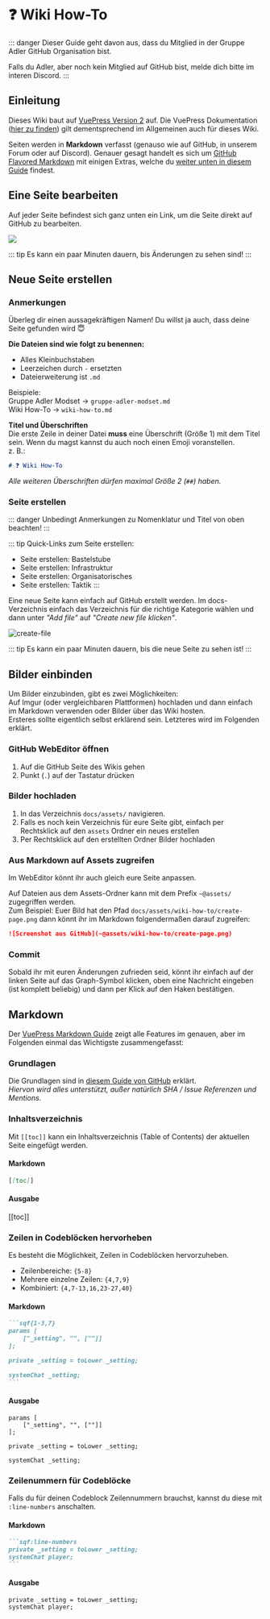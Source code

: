 # :question: Wiki How-To
::: danger
Dieser Guide geht davon aus, dass du Mitglied in der Gruppe Adler GitHub Organisation bist.

Falls du Adler, aber noch kein Mitglied auf GitHub bist, melde dich bitte im interen Discord.
:::

## Einleitung
Dieses Wiki baut auf [VuePress Version 2](https://v2.vuepress.vuejs.org/) auf. Die VuePress Dokumentation ([hier zu finden](https://v2.vuepress.vuejs.org/guide)) gilt dementsprechend im Allgemeinen auch für dieses Wiki.  

Seiten werden in **Markdown** verfasst (genauso wie auf GitHub, in unserem Forum oder auf Discord). Genauer gesagt handelt es sich um [GitHub Flavored Markdown](https://guides.github.com/features/mastering-markdown/) mit einigen Extras, welche du [weiter unten in diesem Guide](#markdown) findest.


## Eine Seite bearbeiten
Auf jeder Seite befindest sich ganz unten ein Link, um die Seite direkt auf GitHub zu bearbeiten.

![](~@assets/wiki-how-to/edit-link.png)

::: tip
Es kann ein paar Minuten dauern, bis Änderungen zu sehen sind!
:::

## Neue Seite erstellen

### Anmerkungen
Überleg dir einen aussagekräftigen Namen! Du willst ja auch, dass deine Seite gefunden wird :innocent:

**Die Dateien sind wie folgt zu benennen:**
- Alles Kleinbuchstaben
- Leerzeichen durch `-` ersetzten
- Dateierweiterung ist `.md`

Beispiele:  
Gruppe Adler Modset → `gruppe-adler-modset.md`  
Wiki How-To → `wiki-how-to.md`

**Titel und Überschriften**  
Die erste Zeile in deiner Datei **muss** eine Überschrift (Größe 1) mit dem Titel sein. Wenn du magst kannst du auch noch einen Emoji voranstellen.  
z. B.:
```md
# ❓ Wiki How-To
```

_Alle weiteren Überschriften dürfen maximal Größe 2 (`##`) haben._

### Seite erstellen
::: danger 
Unbedingt Anmerkungen zu Nomenklatur und Titel von oben beachten!
:::

::: tip Quick-Links zum Seite erstellen:
- <GradGitHubLink link="/new/:branch/:dir/bastelstube">Seite erstellen: Bastelstube</GradGitHubLink>
- <GradGitHubLink link="/new/:branch/:dir/infrastruktur">Seite erstellen: Infrastruktur</GradGitHubLink>
- <GradGitHubLink link="/new/:branch/:dir/organisatorisches">Seite erstellen: Organisatorisches</GradGitHubLink>
- <GradGitHubLink link="/new/:branch/:dir/taktik">Seite erstellen: Taktik</GradGitHubLink>
:::

Eine neue Seite kann einfach auf GitHub erstellt werden. Im <GradGitHubLink link="/tree/:branch/:dir">docs-Verzeichnis</GradGitHubLink> einfach das Verzeichnis für die richtige Kategorie wählen und dann unter _"Add file"_ auf _"Create new file klicken"_.

![create-file](~@assets/wiki-how-to/create-page.png)

::: tip
Es kann ein paar Minuten dauern, bis die neue Seite zu sehen ist!
:::

## Bilder einbinden
Um Bilder einzubinden, gibt es zwei Möglichkeiten:  
Auf Imgur (oder vergleichbaren Plattformen) hochladen und dann einfach im Markdown verwenden oder Bilder über das Wiki hosten.  
Ersteres sollte eigentlich selbst erklärend sein. Letzteres wird im Folgenden erklärt.

### GitHub WebEditor öffnen
1. Auf die <GradGitHubLink link="/">GitHub Seite des Wikis</GradGitHubLink> gehen
2. Punkt (`.`) auf der Tastatur drücken

### Bilder hochladen
1. In das Verzeichnis `docs/assets/` navigieren.
2. Falls es noch kein Verzeichnis für eure Seite gibt, einfach per Rechtsklick auf den `assets` Ordner ein neues erstellen
3. Per Rechtsklick auf den erstellten Ordner Bilder hochladen

### Aus Markdown auf Assets zugreifen
Im WebEditor könnt ihr auch gleich eure Seite anpassen.

Auf Dateien aus dem Assets-Ordner kann mit dem Prefix `~@assets/` zugegriffen werden.  
Zum Beispiel: Euer Bild hat den Pfad `docs/assets/wiki-how-to/create-page.png` dann könnt ihr im Markdown folgendermaßen darauf zugreifen:

```md
![Screenshot aus GitHub](~@assets/wiki-how-to/create-page.png)
```

### Commit
Sobald ihr mit euren Änderungen zufrieden seid, könnt ihr einfach auf der linken Seite auf das Graph-Symbol klicken, oben eine Nachricht eingeben (ist komplett beliebig) und dann per Klick auf den Haken bestätigen.

## Markdown
Der [VuePress Markdown Guide](https://v2.vuepress.vuejs.org/guide/markdown.html#syntax-extensions) zeigt alle Features im genauen, aber im Folgenden einmal das Wichtigste zusammengefasst:

### Grundlagen
Die Grundlagen sind in [diesem Guide von GitHub](https://guides.github.com/features/mastering-markdown/) erklärt.  
_Hiervon wird alles unterstützt, außer natürlich SHA / Issue Referenzen und Mentions._

### Inhaltsverzeichnis

Mit `[[toc]]` kann ein Inhaltsverzeichnis (Table of Contents) der aktuellen Seite eingefügt werden.

#### Markdown
```markdown
[[toc]]
```

#### Ausgabe
[[toc]]

### Zeilen in Codeblöcken hervorheben

Es besteht die Möglichkeit, Zeilen in Codeblöcken hervorzuheben.

- Zeilenbereiche: `{5-8}`
- Mehrere einzelne Zeilen: `{4,7,9}`
- Kombiniert: `{4,7-13,16,23-27,40}`

#### Markdown
````markdown
```sqf{1-3,7}
params [
    ["_setting", "", [""]]
];

private _setting = toLower _setting;

systemChat _setting;
```
````

#### Ausgabe
```sqf{1-3,7}
params [
    ["_setting", "", [""]]
];

private _setting = toLower _setting;

systemChat _setting;
```

### Zeilenummern für Codeblöcke

Falls du für deinen Codeblock Zeilennummern brauchst, kannst du diese mit `:line-numbers` anschalten.

#### Markdown
````markdown
```sqf:line-numbers
private _setting = toLower _setting;
systemChat player;
```
````

#### Ausgabe
```sqf:line-numbers
private _setting = toLower _setting;
systemChat player;
```

<!--  
## Einleitung
Dieses Wiki baut auf [VuePress](https://vuepress.vuejs.org/) auf und liegt auf <GradGitHubLink link="/">GitHub</GradGitHubLink>.  

Die VuePress Dokumentation ([hier zu finden](https://vuepress.vuejs.org/guide)) gilt also im Allgemeinen auch für dieses Wiki.  

Der folgende Guide soll alles Nötige vermitteln um Seiten bearbeiten und erstellen zu können.

## GitHub Action
Da dieses Wiki auf VuePress aufbaut müssen die Wiki-Seiten nach jeder Änderung neu generiert werden. **Das bedeutet Änderungen durch Commits sind nicht sofort im Wiki zu sehen.**  
  
GitHub Actions ist so eingerichtet, dass nach jedem Commit im `master` Branch, der Build und Deployment Prozess neu angestoßen wird. So sind Änderungen bereits nach ein bis zwei Minuten zu sehen.  

Auf GitHub unter _commits_ ist zu sehen ob der Build für den aktuellen Commit fertiggestellt ist:  
![github-commits](@assets/wiki-how-to/github-commits.jpg)
::: tip
- _Gelber Punkt_ = Build Prozess noch in Arbeit
- _Grüner Haken_ = Build und Deployment Prozess erfolgreich
- _Rotes Kreuz_ = Fehler beim Build Prozess
:::

![travis-status](@assets/wiki-how-to/travis-status.jpg)

::: warning
Falls das Wiki-Seite trotzdem erfolgreichem Build nicht aktualisiert sollte der Cache deaktiviert werden.
:::

## Aufbau der GitHub Repository

### Verzeichnisse
Alle Dateien befinden sich im `docs` Unterverzeichnis, welches im groben wie folgt aufgebaut ist: 
::: vue
docs
├── .vuepress _Hier befinden sich die Wiki Konfiguration_
│
├── `assets` _Hier befinden sich alle Assets. Also Bilder, Code-Schnipsel, etc._
│     ├── _[...]_
│     └── gruppe-adler-modset _Alle Assets für die Wiki-Seite gruppe-adler-modset.md_
│           ├── _[...]_
│           └── create-profile.jpg
│
├── `de` _Hier befinden sich alle deutschsprachigen Wiki-Seiten_
│     ├── bastelstube
│     ├── infrastruktur
│     │     ├── _[...]_
│     │     ├── gruppe-adler-modset.md _Wiki-Seite "Gruppe Adler Modset"_
│     │     └── README.md _Hauptseite für Kategorie "Infrastruktur"_
│     │
│     ├── organisatorisches
│     ├── taktik
│     ├── README.md
│     └── wiki-index.md
│
└── `en` _Hier befinden sich alle englischsprachigen Wiki-Seiten_
:::

### Assets
Alle Assets (Bilder, Code-Schnipsel, etc.) befinden sich im Verzeichnis `docs/assets`.  
Für jede Wiki-Seite befindet sich dort ein eigenes Verzeichnis.  
Zum Beispiel existiert für die Seite `docs/infrastruktur/gruppe-adler-modset.md` ein Verzeichnis `docs/assets/gruppe-adler-modsets` in dem sich alle Bilder für die Wiki-Seite befinden.  

Innerhalb der Wiki-Seite kann auf diese Dateien mit dem Pfad **`~@assets/gruppe-adler-modset/`** zugegriffen werden, also wird das Bild `docs/assets/gruppe-adler-modsets/create-profile.jpg` folgendermaßen geladen:

    ![create-profile](~@assets/gruppe-adler-modset/create-profile.jpg)


## Markdown
VuePress Wiki Seiten werden in Markdown geschrieben. Markdown sollte den Meisten schon von GitHub, unserem Forum oder Discord, welches eine ähnliche Syntax hat, bekannt sein. Im Anschluss aber nochmal alles wichtige:

### Zeilenumbrüche
Um in Markdown einen Zeilenumbruch zu machen reicht eine neue Zeile allein nicht aus. Zusätzlich dazu muss am Ende der Zeile zwei Leerzeichen stehen.


||| grad-md-preview
~~~ grad-md-preview__preview
Zeile 1
ebenfalls Zeile 1 (nach dieser Klammer sind zwei Leerzeichen)  
Zeile 2
~~~
~~~ grad-md-preview__code
```markdown
Zeile 1
ebenfalls Zeile 1 (nach dieser Klammer sind zwei Leerzeichen)  
Zeile 2
```
~~~
|||

### Überschriften
||| grad-md-preview
~~~ grad-md-preview__preview
# Große Überschrift
## Fast so große Überschfit
### Kleinere Überschrift
#### Kleine Überschrift
~~~
~~~ grad-md-preview__code
```markdown
# Große Überschrift
## Fast so große Überschfit
### Kleinere Überschrift
#### Kleine Überschrift
```
~~~
|||

### Hervorhebung
||| grad-md-preview
~~~ grad-md-preview__preview
*kursiver Text*  
**fetter Text**  
_ebenfalls kursiver Text_  
__ebenfalls fetter Text__  
_**fetter und kursiver Text**_  
~~~
~~~ grad-md-preview__code
```markdown
*kursiver Text*  
**fetter Text**  
_ebenfalls kursiver Text_  
__ebenfalls fetter Text__  
_**fetter und kursiver Text**_  
```
~~~
|||

### Listen
#### Unsortierte Listen:
||| grad-md-preview
~~~ grad-md-preview__preview
* Eins
* Zwei
* Drei
~~~
~~~ grad-md-preview__code
```markdown
* Eins
* Zwei
* Drei
```
~~~
|||

#### Sortierte Listen
||| grad-md-preview
~~~ grad-md-preview__preview
1. Eins
2. Zwei
3. Drei
~~~
~~~ grad-md-preview__code
```markdown
1. Eins
2. Zwei
3. Drei
```
~~~
|||

#### Verschachtelte Listen
||| grad-md-preview
~~~ grad-md-preview__preview
1. Eins
    - Zweite
    - Ebene
2. Zwei
~~~
~~~ grad-md-preview__code
```markdown
1. Eins
    - Zweite
    - Ebene
2. Zwei
```
~~~
|||

### Bilder
||| grad-md-preview
~~~ grad-md-preview__preview
![Adlerkopp](https://forum.gruppe-adler.de/assets/uploads/system/site-logo.png)
~~~
~~~ grad-md-preview__code
```markdown
![Adlerkopp](https://forum.gruppe-adler.de/assets/uploads/system/site-logo.png)
```
~~~
|||

### Links
||| grad-md-preview
~~~ grad-md-preview__preview
Link zu externen Seiten
[Gruppe Adler Forum](http://forum.gruppe-adler.de)  

Link zu interner Seiten
[Modset](gruppe-adler-modset.html)

Link zu Abschnitt auf gleicher Seite:
[Aufbau der GitHub Repository](#aufbau-der-github-repository)
~~~
~~~ grad-md-preview__code
```markdown
Link zu externen Seiten
[Gruppe Adler Forum](http://forum.gruppe-adler.de)  

Link zu interner Seiten
[Modset](gruppe-adler-modset.html)

Link zu Abschnitt auf gleicher Seite:
[Aufbau der GitHub Repository](#aufbau-der-github-repository)
```
~~~
|||

### Zitate
||| grad-md-preview
~~~ grad-md-preview__preview
DerZade sagte:
> Oida ... Ganz Ehrlich
~~~
~~~ grad-md-preview__code
```markdown
DerZade sagte:
> Oida ... Ganz Ehrlich
```
~~~
|||

### Code
#### Im Fließtext eingebetteter Code
||| grad-md-preview
~~~ grad-md-preview__preview
Hast du es schon einmal mit `setUnitLoadout` probiert?
~~~
~~~ grad-md-preview__code
```markdown
Hast du es schon einmal mit `setUnitLoadout` probiert?
```
~~~
|||

#### Code Block
||| grad-md-preview
~~~ grad-md-preview__preview
Das hier ist ein Paragraph.
```javascript
console.log("Gruppe Adler Rulez!"):

module.exports = "test123";

console.log("Hello");
```
Das hier ist auch ein Paragraph.
~~~
~~~ grad-md-preview__code
````markdown
Das hier ist ein Paragraph.
```javascript 
console.log("Gruppe Adler Rulez!"):

module.exports = "test123";

console.log("Hello");
```
Das hier ist auch ein Paragraph.
````
~~~
|||

### Custom Container

||| grad-md-preview
~~~ grad-md-preview__preview
::: tip
Dies ist ein Tipp
:::

::: warning
Dies ist eine Warnung
:::

::: danger
Jetzt wirds aber gefährlich
:::
~~~
~~~ grad-md-preview__code
```markdown
::: tip
Dies ist ein Tipp
:::

::: warning
Dies ist eine Warnung
:::

::: danger
Jetzt wirds aber gefährlich
:::
```
~~~
|||

Es lässt sich ebenfalls eine eigene Überschrift festlegen:  

||| grad-md-preview
~~~ grad-md-preview__preview
::: warning Gruppe Adler rulez
Aufgepasst! Wir sind die besten :P
:::
~~~
~~~ grad-md-preview__code
```markdown
::: warning Gruppe Adler rulez
Aufgepasst! Wir sind die besten :P
:::
```
~~~
|||

### Tabellen
Tabellen funktioniert ähnlich wie auf GitHub. Ein genauen Guide dazu gibt es [hier](https://help.github.com/articles/organizing-information-with-tables/).

||| grad-md-preview
~~~ grad-md-preview__preview
| Tabellen      | Sind          | Cool  |
| ------------- |:-------------:| -----:|
| Spalte 3 ist  | rechtsbündig  |  GRAD |
| Spalte 2 ist  | zentriert     | rulez |
| zebra stripes | are neat      |       |
~~~
~~~ grad-md-preview__code
```markdown
| Tabellen      | Sind          | Cool  |
| ------------- |:-------------:| -----:|
| Spalte 3 ist  | rechtsbündig  |  GRAD |
| Spalte 2 ist  | zentriert     | rulez |
| zebra stripes | are neat      |       |
```
~~~
|||

### Emojis
||| grad-md-preview
~~~ grad-md-preview__preview
:tada: :100:
~~~
~~~ grad-md-preview__code
```markdown
:tada: :100:
```
~~~
|||

### Hervorhebung von Zeilen in Code Blöcken
||| grad-md-preview
~~~ grad-md-preview__preview
```javascript{1,4}
// Hervorgehoben
// Durch Zeilenzahlen in geschweiften Klammern
// am Anfang der Code-Blocks
// Diese Zeile ist auch hervorgehoben
console.log("Yo");
```
~~~
~~~ grad-md-preview__code
````markdown
```javascript{1,4}
// Hervorgehoben
// Durch Zeilenzahlen in geschweiften Klammern
// am Anfang der Code-Blocks
// Diese Zeile ist auch hervorgehoben
console.log("Yo");
```
````
~~~
|||

### HTML in Markdown
HTML lässt sich ebenfalls direkt in die Markdown Datei schreiben. Dies gilt auch für `<style>` und `<script>` Tags.


## Markdown Sandbox
Es ist eine Markdown Sandbox in Arbeit, in der man Markdown mit allen Erweiterungen ausprobieren kann. Nerv einfach solange Zade bis sie endlich fertig ist. 


## Eine Seite bearbeiten
Dieses Wiki liegt auf GitHub, dementsprechend kann man die einzelnen Seiten direkt auf GitHub bearbeiten. Dazu befindet sich am Ende jeder Seite ein Link um die dementsprechende Seite auf GitHub zu editieren:
![edit-link](~@assets/wiki-how-to/edit-link.jpg)

Falls du keinen Zugriff auf das Repository habt, wende dich an einen Admin der [Gruppe Adler Organisation auf GitHub](https://github.com/gruppe-adler/).


## Eine Seite erstellen
Neue Wiki Seiten lassen sich ebenfalls GitHub erstellen. 

::: danger HALT STOP!
Aber nicht so schnell!  
Bitte erst den Punkt [Eine Seite erstellen](#eine-seite-erstellen) zu Ende lesen bevor du mit Erstellen anfängst.
:::

![create-file](~@assets/wiki-how-to/create-file.jpg)

Hier sind Links um eine Seite direkt in der jeweiligen Kategorie zu erstellen:  
- <GradGitHubLink link="/new/:branch/:dir/bastelstube">Seite erstellen: Bastelstube</GradGitHubLink>
- <GradGitHubLink link="/new/:branch/:dir/infrastruktur">Seite erstellen: Infrastruktur</GradGitHubLink>
- <GradGitHubLink link="/new/:branch/:dir/organisatorisches">Seite erstellen: Organisatorisches</GradGitHubLink>
- <GradGitHubLink link="/new/:branch/:dir/taktik">Seite erstellen: Taktik</GradGitHubLink>

### Nomenklatur
Einen kurzen aussagekräftigen Titel verweden, da unsere Suchfunktion primär die Titel durchsucht!  

Neue Seiten sind bitte wie folgt zu benennen:
- Alles in Kleinbuchstaben
- Leerzeichen durch `-` ersetzten
  
**Beispiele:**  
Gruppe Adler Modset → `gruppe-adler-modset`  
Wiki How-To → `wiki-how-to`

::: tip
Da es sich um eine markdown Datei handelt sollte die neue Datei natürlich mit der Dateierweiterung `.md` enden.
:::

### Titel
Die erste Zeile einer neuen Seite sollte immer eine große Überschrift sein und den Titel der Seite enthalten.  
z.B.: `# Wiki How-To`  
Dieser Titel wird zum Beispiel für die Sidebar gebraucht. Alle übrigen Überschriften sollten maximal die Größe 2 (`##`) haben.


### Tabellen / MD Editor
Ein guter Editor, der das Arbeiten insbesondere mit Tabellen deutlich erleichtert findet sich hier: [Typora](https://typora.io/)

<style>
img {
    max-height: 300px;
}
</style> -->
